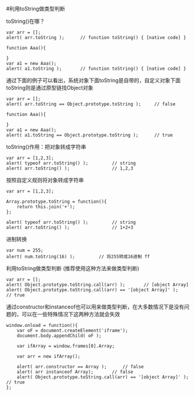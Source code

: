 #利用toString做类型判断

toString()在哪？
```
var arr = [];
alert( arr.toString );      // function toString() { [native code] }

function Aaa(){

}
var a1 = new Aaa();
alert( a1.toString );       // function toString() { [native code] }
```

通过下面的例子可以看出，系统对象下面toString是自带的，自定义对象下面toString则是通过原型链找Object对象
```
var arr = [];
alert( arr.toString == Object.prototype.toString );     // false

function Aaa(){

}
var a1 = new Aaa();
alert( a1.toString == Object.prototype.toString );      // true
```

toString()作用：把对象转成字符串
```
var arr = [1,2,3];
alert( typeof arr.toString() );         // string
alert( arr.toString() );                // 1,2,3
```

按照自定义规则将对象转成字符串
```
var arr = [1,2,3];

Array.prototype.toString = function(){
    return this.join('+');
};

alert( typeof arr.toString() );         // string
alert( arr.toString() );                // 1+2+3
```

进制转换
```
var num = 255;
alert( num.toString(16) );         // 将255转成16进制 ff
```

利用toString做类型判断 (推荐使用这种方法来做类型判断)
```
var arr = [];
alert( Object.prototype.toString.call(arr) );       // [object Array]
alert( Object.prototype.toString.call(arr) == '[object Array]' );       // true
```

通过constructor和instanceof也可以用来做类型判断，在大多数情况下是没有问题的，可以在一些特殊情况下这两种方法就会失效
```
window.onload = function(){
    var oF = document.createElement('iframe');
    document.body.appendChild( oF );

    var ifArray = window.frames[0].Array;

    var arr = new ifArray();

    alert( arr.constructor == Array );      // false
    alert( arr instanceof Array);       // false
    alert( Object.prototype.toString.call(arr) == '[object Array]' );       // true
};
```


